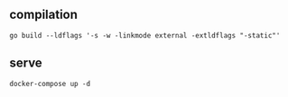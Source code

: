 ## compilation

`go build --ldflags '-s -w -linkmode external -extldflags "-static"'`

## serve 
`docker-compose up -d`
